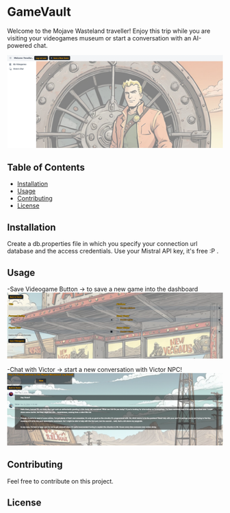 # GameVault

Welcome to the Mojave Wasteland traveller!
Enjoy this trip while you are visiting your videogames museum or start a conversation with an AI-powered chat.

![img.png](img.png)

## Table of Contents

- [Installation](#installation)
- [Usage](#usage)
- [Contributing](#contributing)
- [License](#license)

## Installation

Create a db.properties file in which you specify your connection url database and the access credentials.
Use your Mistral API key, it's free :P .

## Usage

-Save Videogame Button -> to save a new game into the dashboard
![img_1.png](img_1.png)

-Chat with Victor -> start a new conversation with Victor NPC! 
![img_2.png](img_2.png)

## Contributing

Feel free to contribute on this project.

## License
